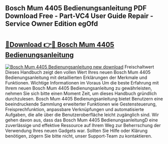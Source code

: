 ## Bosch Mum 4405 Bedienungsanleitung PDF Download Free - Part-VC4 User Guide Repair - Service Owner Edition egOfd

# <h2><a href="http://df3sa0k.blite.top/?on=Bosch+Mum+4405+Bedienungsanleitung">🔗Download 👉🔴 Bosch Mum 4405 Bedienungsanleitung</a></h2>

[![Bosch Mum 4405 Bedienungsanleitung new download](https://i.imgur.com/lujVjoI.png)](http://df3sa0k.blite.top/?on=Bosch+Mum+4405+Bedienungsanleitung)
Freischaltwert Dieses Handbuch zeigt den vollen Wert Ihres neuen Bosch Mum 4405 Bedienungsanleitung mit detaillierten Erklärungen der Merkmale und Funktionen. Wichtige Informationen im Voraus Um die beste Erfahrung mit Ihrem neuen Bosch Mum 4405 Bedienungsanleitung zu gewährleisten, nehmen Sie sich bitte einen Moment Zeit, um dieses Handbuch gründlich durchzulesen. Bosch Mum 4405 Bedienungsanleitung bietet Benutzern eine beeindruckende Sammlung erweiterter Funktionen wie Gestensteuerung, Freisprechfunktion, anpassbare Verknüpfungen und automatisierte Aufgaben, die alle über die Benutzeroberfläche leicht zugänglich sind. Wir gehen davon aus, dass das Bosch Mum 4405 BedienungsanleitungD eine zuverlässige und effektive Ressource auf Ihrem Weg zur Beherrschung der Verwendung Ihres neuen Gadgets war. Sollten Sie Hilfe oder Klärung benötigen, zögern Sie bitte nicht, unser Support-Team zu kontaktieren.
